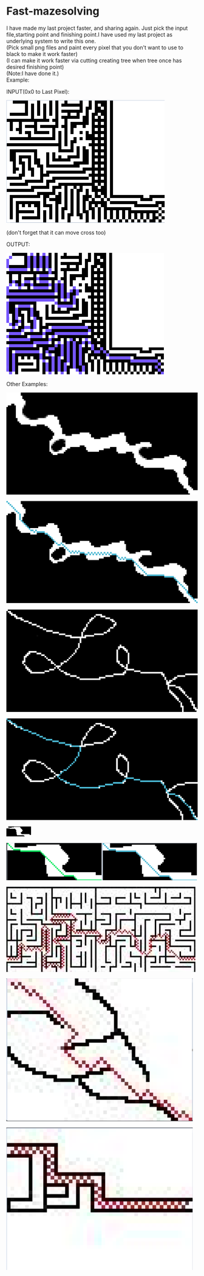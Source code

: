 # Fast-mazesolving
I have made my last project faster, and sharing again.
Just pick the input file,starting point and finishing point.I have used my last project as underlying system to write this one.<br/>
(Pick small png files and paint every pixel that you don't want to use to black to make it work faster)<br/>
(I can make it work faster via cutting creating tree when tree once has desired finishing point)<br/>
(Note:I have done it.)<br/>
Example: 

INPUT(0x0 to Last Pixel):

![](https://github.com/alperkaya0/mazesolving/blob/main/maze3INPUT.png)

(don't forget that it can move cross too)

OUTPUT:

![](https://github.com/alperkaya0/mazesolving/blob/main/outputMAZE.png)

Other Examples:

![](https://github.com/alperkaya0/mazesolving/blob/main/i1.png)

![](https://github.com/alperkaya0/mazesolving/blob/main/o1.png)

![](https://github.com/alperkaya0/mazesolving/blob/main/i2.png)

![](https://github.com/alperkaya0/mazesolving/blob/main/o2.png)

![](https://github.com/alperkaya0/mazesolving/blob/main/maze1.png)

![](https://github.com/alperkaya0/mazesolving/blob/main/Screenshot_1.png)

![](https://github.com/alperkaya0/mazesolving/blob/main/Screenshot_2.png)

![](https://github.com/alperkaya0/mazesolving/blob/main/Screenshot_3.png)

![](https://github.com/alperkaya0/mazesolving/blob/main/Screenshot_4.png)
